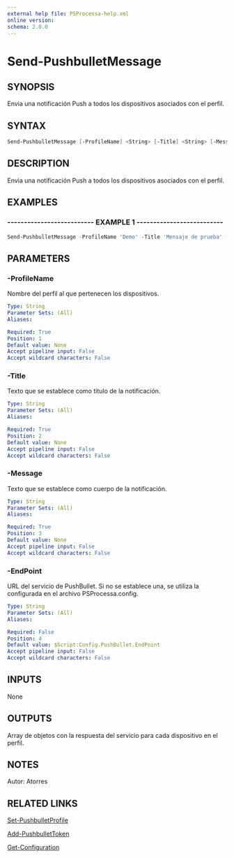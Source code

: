 ```yaml
---
external help file: PSProcessa-help.xml
online version: 
schema: 2.0.0
---
```


# Send-PushbulletMessage

## SYNOPSIS
Envia una notificación Push a todos los dispositivos asociados con el perfil.

## SYNTAX

```powershell
Send-PushbulletMessage [-ProfileName] <String> [-Title] <String> [-Message] <String> [[-EndPoint] <String>]
```

## DESCRIPTION
Envia una notificación Push a todos los dispositivos asociados con el perfil.

## EXAMPLES

### -------------------------- EXAMPLE 1 --------------------------
```powershell
Send-PushbulletMessage -ProfileName 'Demo' -Title 'Mensaje de prueba' -Message 'Lorem ipsum dolor sit amet'
```

## PARAMETERS

### -ProfileName
Nombre del perfil al que pertenecen los dispositivos.

```yaml
Type: String
Parameter Sets: (All)
Aliases: 

Required: True
Position: 1
Default value: None
Accept pipeline input: False
Accept wildcard characters: False
```

### -Title
Texto que se establece como titulo de la notificación.

```yaml
Type: String
Parameter Sets: (All)
Aliases: 

Required: True
Position: 2
Default value: None
Accept pipeline input: False
Accept wildcard characters: False
```

### -Message
Texto que se establece como cuerpo de la notificación.

```yaml
Type: String
Parameter Sets: (All)
Aliases: 

Required: True
Position: 3
Default value: None
Accept pipeline input: False
Accept wildcard characters: False
```

### -EndPoint
URL del servicio de PushBullet. Si no se establece una, se utiliza la configurada en el archivo PSProcessa.config.

```yaml
Type: String
Parameter Sets: (All)
Aliases: 

Required: False
Position: 4
Default value: $Script:Config.PushBullet.EndPoint
Accept pipeline input: False
Accept wildcard characters: False
```

## INPUTS
None

## OUTPUTS

Array de objetos con la respuesta del servicio para cada dispositivo en el perfil.

## NOTES
Autor: Atorres

## RELATED LINKS

[Set-PushbulletProfile](Set-PushbulletProfile.md)

[Add-PushbulletToken](Add-PushbulletToken.md)

[Get-Configuration](Get-Configuration.md)

